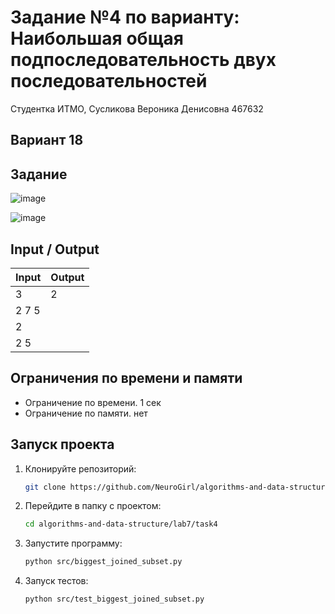 # Задание №4 по варианту: Наибольшая общая подпоследовательность двух последовательностей
Студентка ИТМО,  Сусликова Вероника Денисовна 467632

## Вариант 18

## Задание 

![image](https://github.com/user-attachments/assets/0f33e8a3-8126-4b96-8df6-8334494be686)

![image](https://github.com/user-attachments/assets/14e43534-4a37-426b-92f1-00e143ecf387)

## Input / Output 

| Input    | Output   |
|----------|----------|
|3         |2         |
|2 7 5     |          |
|2         |          |
|2 5       |          |

## Ограничения по времени и памяти

- Ограничение по времени. 1 сек
- Ограничение по памяти. нет

## Запуск проекта
1. Клонируйте репозиторий:
   ```bash
   git clone https://github.com/NeuroGirl/algorithms-and-data-structure.git
   ```
2. Перейдите в папку с проектом:
   ```bash
   cd algorithms-and-data-structure/lab7/task4
   
3. Запустите программу:
   ```bash
   python src/biggest_joined_subset.py
   ```

4. Запуск тестов:
   ```bash
   python src/test_biggest_joined_subset.py
   ```
